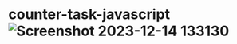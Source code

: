 # counter-task-javascript![Screenshot 2023-12-14 133130](https://github.com/jay-soneji/counter-task-javascript/assets/147239734/8577fbe8-c1ad-4a3b-9c23-a1411eef23f1)

